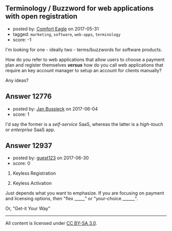## Terminology / Buzzword for web applications with open registration

- posted by: [Comfort Eagle](https://stackexchange.com/users/1128257/comfort-eagle) on 2017-05-31
- tagged: `marketing`, `software`, `web-apps`, `terminology`
- score: -1

I'm looking for one - ideally two - terms/buzzwords for software products.

How do you refer to web applications that allow users to choose a payment plan and register themselves ***versus***  how do you call web applications that require an key account manager to setup an account for clients manually?

Any ideas? 


## Answer 12776

- posted by: [Jan Bussieck](https://stackexchange.com/users/3333987/jan-bussieck) on 2017-06-04
- score: 1

I'd say the former is a *self-service* SaaS, whereas the latter is a *high-touch* or *enterprise* SaaS app.


## Answer 12937

- posted by: [guest123](https://stackexchange.com/users/11224915/guest123) on 2017-06-30
- score: 0

1)  Keyless Registration

2)  Keyless Activation

Just depends what you want to emphasize.
If you are focusing on payment and licensing options, then "flex _____" or "your-choice ______".


Or,  "Get-it Your Way"




---

All content is licensed under [CC BY-SA 3.0](https://creativecommons.org/licenses/by-sa/3.0/).
